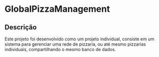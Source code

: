 # GlobalPizzaManagement

## Descrição  
Este projeto foi desenvolvido como um projeto individual, consiste em um sistema para gerenciar uma rede de pizzaria, ou até mesmo pizzarias individuais, compartilhando o mesmo banco de dados.